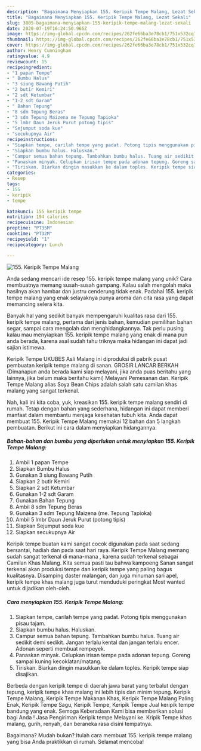 ```yaml
---
description: "Bagaimana Menyiapkan 155. Keripik Tempe Malang, Lezat Sekali"
title: "Bagaimana Menyiapkan 155. Keripik Tempe Malang, Lezat Sekali"
slug: 3805-bagaimana-menyiapkan-155-keripik-tempe-malang-lezat-sekali
date: 2020-07-19T16:24:50.965Z
image: https://img-global.cpcdn.com/recipes/262fe66ba3e78cb1/751x532cq70/155-keripik-tempe-malang-foto-resep-utama.jpg
thumbnail: https://img-global.cpcdn.com/recipes/262fe66ba3e78cb1/751x532cq70/155-keripik-tempe-malang-foto-resep-utama.jpg
cover: https://img-global.cpcdn.com/recipes/262fe66ba3e78cb1/751x532cq70/155-keripik-tempe-malang-foto-resep-utama.jpg
author: Henry Cunningham
ratingvalue: 4.9
reviewcount: 15
recipeingredient:
- "1 papan Tempe"
- " Bumbu Halus"
- "3 siung Bawang Putih"
- "2 butir Kemiri"
- "2 sdt Ketumbar"
- "1-2 sdt Garam"
- " Bahan Tepung"
- "8 sdm Tepung Beras"
- "3 sdm Tepung Maizena me Tepung Tapioka"
- "5 lmbr Daun Jeruk Purut potong tipis"
- "Sejumput soda kue"
- "secukupnya Air"
recipeinstructions:
- "Siapkan tempe, carilah tempe yang padat. Potong tipis menggunakan pisau tajam."
- "Siapkan bumbu halus. Haluskan."
- "Campur semua bahan tepung. Tambahkan bumbu halus. Tuang air sedikit demi sedikit. Jangan terlalu kental dan jangan terlalu encer. Adonan seperti membuat rempeyek."
- "Panaskan minyak. Celupkan irisan tempe pada adonan tepung. Goreng sampai kuning kecoklatan/matang."
- "Tiriskan. Biarkan dingin masukkan ke dalam toples. Keripik tempe siap disajikan."
categories:
- Resep
tags:
- 155
- keripik
- tempe

katakunci: 155 keripik tempe 
nutrition: 194 calories
recipecuisine: Indonesian
preptime: "PT35M"
cooktime: "PT32M"
recipeyield: "1"
recipecategory: Lunch

---
```



![155. Keripik Tempe Malang](https://img-global.cpcdn.com/recipes/262fe66ba3e78cb1/751x532cq70/155-keripik-tempe-malang-foto-resep-utama.jpg)

Anda sedang mencari ide resep 155. keripik tempe malang yang unik? Cara membuatnya memang susah-susah gampang. Kalau salah mengolah maka hasilnya akan hambar dan justru cenderung tidak enak. Padahal 155. keripik tempe malang yang enak selayaknya punya aroma dan cita rasa yang dapat memancing selera kita.

Banyak hal yang sedikit banyak mempengaruhi kualitas rasa dari 155. keripik tempe malang, pertama dari jenis bahan, kemudian pemilihan bahan segar, sampai cara mengolah dan menghidangkannya. Tak perlu pusing kalau mau menyiapkan 155. keripik tempe malang yang enak di mana pun anda berada, karena asal sudah tahu triknya maka hidangan ini dapat jadi sajian istimewa.

Keripik Tempe UKUBES Asli Malang ini diproduksi di pabrik pusat pembuatan keripik tempe malang di sanan. GROSIR LANCAR BERKAH (Dimanapun anda berada kami siap melayani, jika anda puas beritahu yang lainnya, jika belum maka beritahu kami) Melayani Pemesanan dan. Keripik Tempe Malang alias Soya Bean Chips adalah salah satu camilan khas malang yang sangat terkenal.


Nah, kali ini kita coba, yuk, kreasikan 155. keripik tempe malang sendiri di rumah. Tetap dengan bahan yang sederhana, hidangan ini dapat memberi manfaat dalam membantu menjaga kesehatan tubuh kita. Anda dapat membuat 155. Keripik Tempe Malang memakai 12 bahan dan 5 langkah pembuatan. Berikut ini cara dalam menyiapkan hidangannya.

<!--inarticleads1-->

##### Bahan-bahan dan bumbu yang diperlukan untuk menyiapkan 155. Keripik Tempe Malang:

1. Ambil 1 papan Tempe
1. Siapkan  Bumbu Halus
1. Gunakan 3 siung Bawang Putih
1. Siapkan 2 butir Kemiri
1. Siapkan 2 sdt Ketumbar
1. Gunakan 1-2 sdt Garam
1. Gunakan  Bahan Tepung
1. Ambil 8 sdm Tepung Beras
1. Gunakan 3 sdm Tepung Maizena (me. Tepung Tapioka)
1. Ambil 5 lmbr Daun Jeruk Purut (potong tipis)
1. Siapkan Sejumput soda kue
1. Siapkan secukupnya Air


Keripik tempe buatan kami sangat cocok digunakan pada saat sedang bersantai, hadiah dan pada saat hari raya. Keripik Tempe Malang memang sudah sangat terkenal di mana-mana , karena sudah terkenal sebagai Camilan Khas Malang. Kita semua pasti tau bahwa kampoeng Sanan sangat terkenal akan produksi tempe dan keripik tempe yang paling bagus kualitasnya. Disamping daster malangan, dan juga minuman sari apel, keripik tempe khas malang juga turut menduduki peringkat Most wanted untuk dijadikan oleh-oleh. 

<!--inarticleads2-->

##### Cara menyiapkan 155. Keripik Tempe Malang:

1. Siapkan tempe, carilah tempe yang padat. Potong tipis menggunakan pisau tajam.
1. Siapkan bumbu halus. Haluskan.
1. Campur semua bahan tepung. Tambahkan bumbu halus. Tuang air sedikit demi sedikit. Jangan terlalu kental dan jangan terlalu encer. Adonan seperti membuat rempeyek.
1. Panaskan minyak. Celupkan irisan tempe pada adonan tepung. Goreng sampai kuning kecoklatan/matang.
1. Tiriskan. Biarkan dingin masukkan ke dalam toples. Keripik tempe siap disajikan.


Berbeda dengan keripik tempe di daerah jawa barat yang terbalut dengan tepung, keripik tempe khas malang ini lebih tipis dan minim tepung. Keripik Tempe Malang, Keripik Tempe Makanan Khas, Keripik Tempe Malang Paling Enak, Keripik Tempe Sagu, Keripik Tempe, Keripik Tempe Jual keripik tempe bandung yang enak. Semoga Keberadaan Kami bisa memberikan solusi bagi Anda ! Jasa Pengiriman Keripik tempe Melayani ke. Kripik Tempe khas malang, gurih, renyah, dan beraneka rasa disini tempatnya. 

Bagaimana? Mudah bukan? Itulah cara membuat 155. keripik tempe malang yang bisa Anda praktikkan di rumah. Selamat mencoba!
